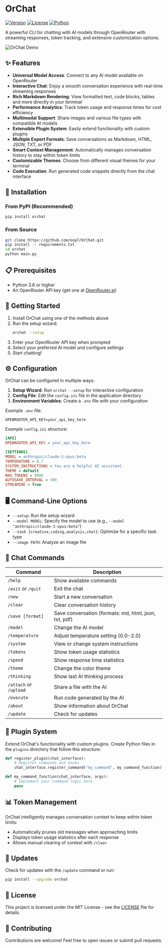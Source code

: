 # OrChat

[![Version](https://img.shields.io/badge/version-1.0.0-blue.svg)](https://github.com/oop7/OrChat/releases)
[![License](https://img.shields.io/badge/license-MIT-green.svg)](LICENSE)
[![Python](https://img.shields.io/badge/python-3.6%2B-blue.svg)](https://www.python.org/downloads/)

A powerful CLI for chatting with AI models through OpenRouter with streaming responses, token tracking, and extensive customization options.

![OrChat Demo](https://raw.githubusercontent.com/oop7/OrChat/main/assets/demo.gif)

## ✨ Features

- **Universal Model Access**: Connect to any AI model available on OpenRouter
- **Interactive Chat**: Enjoy a smooth conversation experience with real-time streaming responses
- **Rich Markdown Rendering**: View formatted text, code blocks, tables and more directly in your terminal
- **Performance Analytics**: Track token usage and response times for cost efficiency
- **Multimodal Support**: Share images and various file types with compatible AI models
- **Extensible Plugin System**: Easily extend functionality with custom plugins
- **Multiple Export Formats**: Save conversations as Markdown, HTML, JSON, TXT, or PDF
- **Smart Context Management**: Automatically manages conversation history to stay within token limits
- **Customizable Themes**: Choose from different visual themes for your terminal
- **Code Execution**: Run generated code snippets directly from the chat interface

## 🚀 Installation

### From PyPI (Recommended)

```bash
pip install orchat
```

### From Source

```bash
git clone https://github.com/oop7/OrChat.git
pip install -r requirements.txt
cd orchat
python main.py
```

## 📋 Prerequisites

- Python 3.6 or higher
- An OpenRouter API key (get one at [OpenRouter.ai](https://openrouter.ai))

## 🏁 Getting Started

1. Install OrChat using one of the methods above
2. Run the setup wizard:
   ```bash
   orchat --setup
   ```
3. Enter your OpenRouter API key when prompted
4. Select your preferred AI model and configure settings
5. Start chatting!

## ⚙️ Configuration

OrChat can be configured in multiple ways:

1. **Setup Wizard**: Run `orchat --setup` for interactive configuration
2. **Config File**: Edit the `config.ini` file in the application directory
3. **Environment Variables**: Create a `.env` file with your configuration

Example `.env` file:
```
OPENROUTER_API_KEY=your_api_key_here
```

Example `config.ini` structure:
```ini
[API]
OPENROUTER_API_KEY = your_api_key_here

[SETTINGS]
MODEL = anthropic/claude-3-opus:beta
TEMPERATURE = 0.7
SYSTEM_INSTRUCTIONS = You are a helpful AI assistant.
THEME = default
MAX_TOKENS = 8000
AUTOSAVE_INTERVAL = 300
STREAMING = True
```

## 🖥️ Command-Line Options

- `--setup`: Run the setup wizard
- `--model MODEL`: Specify the model to use (e.g., `--model "anthropic/claude-3-opus:beta"`)
- `--task {creative,coding,analysis,chat}`: Optimize for a specific task type
- `--image PATH`: Analyze an image file

## 💬 Chat Commands

| Command | Description |
|---------|-------------|
| `/help` | Show available commands |
| `/exit` or `/quit` | Exit the chat |
| `/new` | Start a new conversation |
| `/clear` | Clear conversation history |
| `/save [format]` | Save conversation (formats: md, html, json, txt, pdf) |
| `/model` | Change the AI model |
| `/temperature` | Adjust temperature setting (0.0-2.0) |
| `/system` | View or change system instructions |
| `/tokens` | Show token usage statistics |
| `/speed` | Show response time statistics |
| `/theme` | Change the color theme |
| `/thinking` | Show last AI thinking process |
| `/attach` or `/upload` | Share a file with the AI |
| `/execute` | Run code generated by the AI |
| `/about` | Show information about OrChat |
| `/update` | Check for updates |


## 🔌 Plugin System

Extend OrChat's functionality with custom plugins. Create Python files in the `plugins` directory that follow this structure:

```python
def register_plugin(chat_interface):
    # Register commands and hooks
    chat_interface.register_command("my_command", my_command_function)

def my_command_function(chat_interface, args):
    # Implement your command logic here
    pass
```

## 📊 Token Management

OrChat intelligently manages conversation context to keep within token limits:
- Automatically prunes old messages when approaching limits
- Displays token usage statistics after each response
- Allows manual clearing of context with `/clear`

## 🔄 Updates

Check for updates with the `/update` command or run:
```bash
pip install --upgrade orchat
```

## 📝 License

This project is licensed under the MIT License - see the [LICENSE](LICENSE) file for details.

## 🤝 Contributing

Contributions are welcome! Feel free to open issues or submit pull requests.
